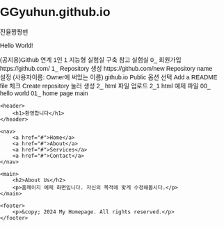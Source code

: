 # GGyuhun.github.io
<!DOCTYPE html>
<html lang="en">
<head>
	<meta charset="UTF-8">
	<meta http-equiv="X-UA-Compatible" content="IE=edge">
	<meta name="viewport" content="width=device-width, initial-scale=1.0">
	전율짱짱맨
</head>
<body>
  <p>Hello World!</p>
</body>
</html>
(공지용)Github 연계 1인 1 지능형 실험실 구축 
참고 실험실
0_ 회원가입
https://github.com/
1_ Repository 생성
https://github.com/new
Repository name 설정
(사용자이름: Owner에 써있는 이름).github.io
Public 옵션 선택 
Add a README file 체크 
Create repository 눌러 생성 
2_ html 파일 업로드 
2_1 html 예제 파일
00_ hello world
01_ home page main
<!DOCTYPE html>
<html lang="en">
<head>
    <meta charset="UTF-8">
    <meta name="viewport" content="width=device-width, initial-scale=1.0">
    <title>My Homepage</title>
    <style>
        body {
            font-family: Arial, sans-serif;
            margin: 0;
            padding: 0;
        }
        header {
            background-color: #333;
            color: #fff;
            padding: 20px;
            text-align: center;
        }
        nav {
            background-color: #f4f4f4;
            padding: 10px;
            text-align: center;
        }
        nav a {
            margin: 0 10px;
            text-decoration: none;
            color: #333;
            font-weight: bold;
        }
        main {
            padding: 20px;
        }
        footer {
            background-color: #333;
            color: #fff;
            padding: 10px;
            text-align: center;
            position: fixed;
            bottom: 0;
            width: 100%;
        }
    </style>
</head>
<body>

    <header>
        <h1>환영합니다</h1>
    </header>

    <nav>
        <a href="#">Home</a>
        <a href="#">About</a>
        <a href="#">Services</a>
        <a href="#">Contact</a>
    </nav>

    <main>
        <h2>About Us</h2>
        <p>홈페이지 예제 화면입니다. 자신의 목적에 맞게 수정해봅시다.</p>
    </main>

    <footer>
        <p>&copy; 2024 My Homepage. All rights reserved.</p>
    </footer>

</body>
</html>
